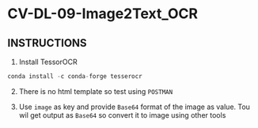 # CV-DL-09-Image2Text_OCR


## INSTRUCTIONS

1. Install TessorOCR

```python
conda install -c conda-forge tesserocr
```

2. There is no html template so test using `POSTMAN`

3. Use `image` as key and provide `Base64` format of the image as value. Tou wil get output as `Base64` so convert it to image using other tools
